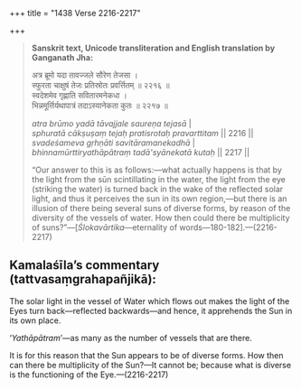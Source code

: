 +++
title = "1438 Verse 2216-2217"

+++
> **Sanskrit text, Unicode transliteration and English translation by Ganganath Jha:** 
>
> अत्र ब्रूमो यदा तावज्जले सौरेण तेजसा ।  
> स्फुरता चाक्षुषं तेजः प्रतिस्रोतः प्रवर्त्तितम् ॥ २२१६ ॥  
> स्वदेशमेव गृह्णाति सवितारमनेकधा ।  
> भिन्नमूर्त्तिर्यथापात्रं तदाऽस्यानेकता कुतः ॥ २२१७ ॥ 
>
> *atra brūmo yadā tāvajjale saureṇa tejasā* \|  
> *sphuratā cākṣuṣaṃ tejaḥ pratisrotaḥ pravarttitam* \|\| 2216 \|\|  
> *svadeśameva gṛhṇāti savitāramanekadhā* \|  
> *bhinnamūrttiryathāpātraṃ tadā'syānekatā kutaḥ* \|\| 2217 \|\| 
>
> “Our answer to this is as follows:—what actually happens is that by the light from the sūn scintillating in the water, the light from the eye (striking the water) is turned back in the wake of the reflected solar light, and thus it perceives the sun in its own region,—but there is an illusion of there being several suns of diverse forms, by reason of the diversity of the vessels of water. How then could there be multiplicity of suns?”—[*Ślokavārtika*—eternality of words—180-182].—(2216-2217)



## Kamalaśīla’s commentary (tattvasaṃgrahapañjikā):

The solar light in the vessel of Water which flows out makes the light of the Eyes turn back—reflected backwards—and hence, it apprehends the Sun in its own place.

‘*Yathāpātram*’—as many as the number of vessels that are there.

It is for this reason that the Sun appears to be of diverse forms. How then can there be multiplicity of the Sun?—It cannot be; because what is diverse is the functioning of the Eye.—(2216-2217)


